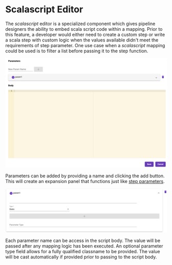 # Scalascript Editor
The _scalascript_ editor is a specialized component which gives pipeline designers the ability to embed scala
script code within a mapping. Prior to this feature, a developer would either need to create a custom step
or write a scala step with custom logic when the values available didn't meet the requirements of step
parameter. One use case when a _scalascript_ mapping could be used is to filter a list before passing it
to the step function.

![Scalascript Editor](images/scalascript_editor.png)

Parameters can be added by providing a name and clicking the add button. This will create an expansion panel
that functions just like [step parameters](step-parameters.md).

![Scalascript Parameter](images/scalascript_parameter.png)

Each parameter name can be access in the script body. The value will be passed after any mapping logic has been 
executed. An optional parameter type field allows for a fully qualified classname to be provided. The value will 
be cast automatically if provided prior to passing to the script body.
